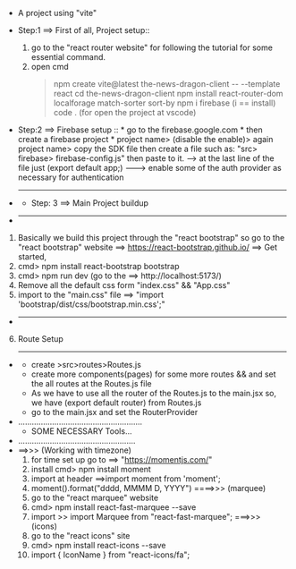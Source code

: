  * A project using "vite"
 * Step:1 ==> First of all, Project setup::
    1. go to the "react router website" for following the tutorial for some essential command.
    2. open cmd 
         >npm create vite@latest the-news-dragon-client -- --template react
         > cd the-news-dragon-client
         >npm install react-router-dom localforage match-sorter sort-by
         >npm i firebase
         (i == install)
         >code . 
         (for open the project at vscode)

 * Step:2 ==> Firebase setup ::
       * go to the firebase.google.com
       * then create a firebase project
       * project name> (disable the enable)> again project name> copy the SDK file then create a file such as: "src> firebase> firebase-config.js" then paste to it. 
        --> at the last line of the file just (export default app;)
        ---> enable some of the auth provider as necessary for authentication

* ----------------------------------------------
    * Step: 3 ==> Main Project buildup
* -----------------------------------------------
1. Basically we build this project through the "react bootstrap"
   so go to the "react bootstrap" website ==> https://react-bootstrap.github.io/ ==> Get started,
2. cmd> npm install react-bootstrap bootstrap
3. cmd> npm run dev
   (go to the ==> http://localhost:5173/)
4. Remove all the default css form "index.css" && "App.css"
5. import to the "main.css" file ==> 
    "import 'bootstrap/dist/css/bootstrap.min.css';"
* -------------------------------------------------------
6. Route Setup
* -------------------------------------------------------
    * create >src>routes>Routes.js 
    * create more components(pages) for some more routes && and set the all routes at the Routes.js file
    * As we have to use all the router of the Routes.js to the main.jsx so, we have (export default router) from Routes.js
    * go to the main.jsx and set the RouterProvider
* .......................................................
     *   SOME NECESSARY Tools...
* ....................................................
 * ==>>> (Working with timezone)
   1. for time set up go to ==> "https://momentjs.com/"
   2. install cmd> npm install moment
   3. import at header ==>import moment from 'moment';
   4. moment().format("dddd, MMMM D, YYYY")
   ====>>> (marquee)
   1. go to the "react marquee" website
   2. cmd> npm install react-fast-marquee --save
   3. import >> import Marquee from "react-fast-marquee";
   ===>>> (icons)
   1. go to the "react icons" site
   2. cmd> npm install react-icons --save
   3. import { IconName } from "react-icons/fa";
   